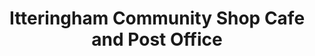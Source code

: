 ---
title: "Itteringham Community Shop Cafe and Post Office"
url: /itteringham/itteringham-community-shop-cafe-and-post-office/
shop: convenience
---